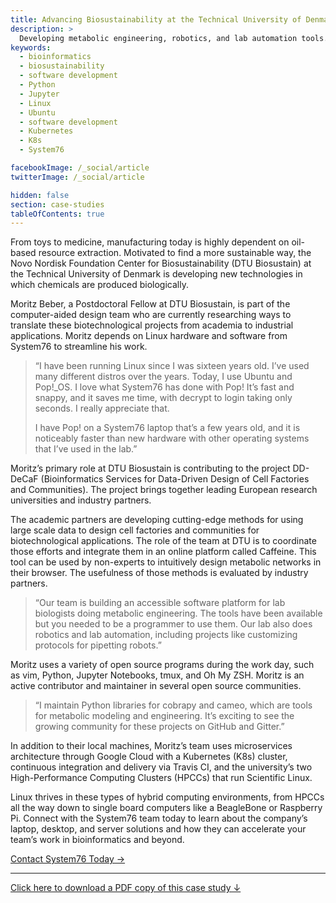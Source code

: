 ```yaml
---
title: Advancing Biosustainability at the Technical University of Denmark
description: >
  Developing metabolic engineering, robotics, and lab automation tools.
keywords:
  - bioinformatics
  - biosustainability
  - software development
  - Python
  - Jupyter
  - Linux
  - Ubuntu
  - software development
  - Kubernetes
  - K8s
  - System76

facebookImage: /_social/article
twitterImage: /_social/article

hidden: false
section: case-studies
tableOfContents: true
---
```


From toys to medicine, manufacturing today is highly dependent on oil-based
resource extraction. Motivated to find a more sustainable way, the Novo
Nordisk Foundation Center for Biosustainability (DTU Biosustain) at the
Technical University of Denmark is developing new technologies in which
chemicals are produced biologically.

Moritz Beber, a Postdoctoral Fellow at DTU Biosustain, is part of the
computer-aided design team who are currently researching ways to translate
these biotechnological projects from academia to industrial applications.
Moritz depends on Linux hardware and software from System76 to streamline
his work.

> “I have been running Linux since I was sixteen years old. I’ve used many
> different distros over the years. Today, I use Ubuntu and Pop!_OS. I love
> what System76 has done with Pop! It’s fast and snappy, and it saves me time,
> with decrypt to login taking only seconds. I really appreciate that.
>
> I have Pop! on a System76 laptop that’s a few years old, and it is noticeably
> faster than new hardware with other operating systems that I’ve used in the
> lab.”

Moritz’s primary role at DTU Biosustain is contributing to the project
DD-DeCaF (Bioinformatics Services for Data-Driven Design of Cell Factories
and Communities). The project brings together leading European research
universities and industry partners.

The academic partners are developing cutting-edge methods for using large
scale data to design cell factories and communities for biotechnological
applications. The role of the team at DTU is to coordinate those efforts
and integrate them in an online platform called Caffeine. This tool can be
used by non-experts to intuitively design metabolic networks in their
browser. The usefulness of those methods is evaluated by industry partners.

> “Our team is building an accessible software platform for lab biologists
> doing metabolic engineering. The tools have been available but you needed to
> be a programmer to use them. Our lab also does robotics and lab automation,
> including projects like customizing protocols for pipetting robots.”

Moritz uses a variety of open source programs during the work day, such as
vim, Python, Jupyter Notebooks, tmux, and Oh My ZSH. Moritz is an active
contributor and maintainer in several open source communities.

> “I maintain Python libraries for cobrapy and cameo, which are tools for
> metabolic modeling and engineering. It’s exciting to see the growing
> community for these projects on GitHub and Gitter.”

In addition to their local machines, Moritz’s team uses microservices
architecture through Google Cloud with a Kubernetes (K8s) cluster,
continuous integration and delivery via Travis CI, and the university’s
two High-Performance Computing Clusters (HPCCs) that run Scientific Linux.

Linux thrives in these types of hybrid computing environments, from HPCCs
all the way down to single board computers like a BeagleBone or Raspberry
Pi. Connect with the System76 team today to learn about the company’s
laptop, desktop, and server solutions and how they can accelerate your
team’s work in bioinformatics and beyond.

[Contact System76 Today →](https://system76.com/contact/)

---

[Click here to download a PDF copy of this case study ↓](https://github.com/system76/docs/raw/gh-pages/pdfs/case-studies/case-study_bioinformatics-moritz-beber-dtu.pdf)
